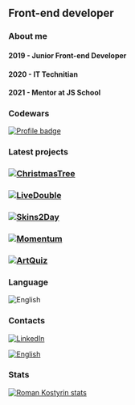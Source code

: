 ## Front-end developer

### About me

#### 2019 - Junior Front-end Developer

#### 2020 - IT Technitian

#### 2021 - Mentor at JS School

### Codewars

[![Profile badge](https://www.codewars.com/users/RomanKostyrin/badges/large)](https://www.codewars.com/users/RomanKostyrin)

### Latest projects

### [![ChristmasTree](https://img.shields.io/badge/ChristmasTree-DragAndDropApp-0000FF?style=social&logo=Forestry&logoColor=00A700)](https://christmas-rss.netlify.app/)

### [![LiveDouble](https://img.shields.io/badge/LiveDouble-EthereumRoulette-0000FF?style=social&logo=Ethereum&logoColor=D3AF37)](https://skins2day.goldapp.ru/)

### [![Skins2Day](https://img.shields.io/badge/Skins2Day-Landing-0000FF?style=social&logo=Counter-Strike&logoColor=000000)](https://skins2day.goldapp.ru/)

### [![Momentum](https://img.shields.io/badge/Momentum-App-0000FF?style=social&logo=monkeytie&logoColor=FF142F)](https://mymomentum-app.netlify.app/)

### [![ArtQuiz](https://img.shields.io/badge/ArtQuiz-SPA-0000FF?style=social&logo=Datadog&logoColor=0000FF)](https://artquiz.netlify.app/)


### Language

![English](https://img.shields.io/badge/English-B1-0000FF?style=social&logo=KakaoTalk&logoColor=0000FF)

### Contacts

[![LinkedIn](https://img.shields.io/badge/Telegram-Enpozito-0000FF?style=social&logo=Telegram)](https://t.me/Enpozito)

[![English](https://img.shields.io/badge/LinkedIn-RomanKostyrin-0000FF?style=social&logo=LinkedIn)](https://www.linkedin.com/in/rkostyrin)

### Stats

[![Roman Kostyrin stats](https://github-readme-stats.vercel.app/api?username=romankostyrin&show_icons=true&theme=tokyonight&hide=stars,issues)](https://github.com/romankostyrin/github-readme-stats)
